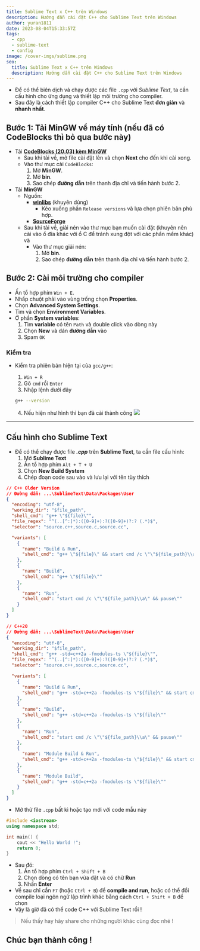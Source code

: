 ```yaml
---
title: Sublime Text x C++ trên Windows
description: Hướng dẫn cài đặt C++ cho Sublime Text trên Windows
author: yuran1811
date: 2023-08-04T15:33:57Z
tags:
  - cpp
  - sublime-text
  - config
image: /cover-imgs/sublime.png
seo:
  title: Sublime Text x C++ trên Windows
  description: Hướng dẫn cài đặt C++ cho Sublime Text trên Windows
---
```


- Để có thể biên dịch và chạy được các file `.cpp` với _Sublime Text_, ta cần cấu hình cho ứng dụng và thiết lập môi trường cho compiler.
- Sau đây là cách thiết lập compiler C++ cho Sublime Text **đơn giản** và **nhanh nhất**.

## Bước 1: Tải MinGW về máy tính (nếu đã có CodeBlocks thì bỏ qua bước này)

- Tải [**CodeBlocks (20.03) kèm MinGW**](https://www.fosshub.com/Code-Blocks.html?dwl=codeblocks-20.03mingw-setup.exe)
  - Sau khi tải về, mở file cài đặt lên và chọn **Next** cho đến khi cài xong.
  - Vào thư mục cài `CodeBlocks`:
    1. Mở **MinGW**.
    2. Mở **bin**.
    3. Sao chép **đường dẫn** trên thanh địa chỉ và tiến hành bước 2.
- Tải **MinGW**
  - Nguồn:
    - [**winlibs**](https://winlibs.com/) (khuyên dùng)
      - Kéo xuống phần `Release versions` và lựa chọn phiên bản phù hợp.
    - [**SourceForge**](https://sourceforge.net/projects/mingw-w64/)
  - Sau khi tải về, giải nén vào thư mục bạn muốn cài đặt (khuyên nên cài vào ổ đĩa khác với ổ C để tránh xung đột với các phần mềm khác) và
    - Vào thư mục giải nén:
      1. Mở **bin**.
      2. Sao chép **đường dẫn** trên thanh địa chỉ và tiến hành bước 2.

## Bước 2: Cài môi trường cho compiler

- Ấn tổ hợp phím `Win + E`.
- Nhấp chuột phải vào vùng trống chọn **Properties**.
- Chọn **Advanced System Settings**.
- Tìm và chọn **Environment Variables**.
- Ở phần **System variables**:
  1. Tìm **variable** có tên `Path` và double click vào dòng này
  2. Chọn **New** và dán **đường dẫn** vào
  3. Spam `OK`

### Kiểm tra

- Kiểm tra phiên bản hiện tại của `gcc/g++`:

  1. `Win + R`
  2. Gõ `cmd` rồi `Enter`
  3. Nhập lệnh dưới đây

  ```bash
  g++ --version
  ```

  4. Nếu hiện như hình thì bạn đã cài thành công
     ![](/screenshots/cpp-on-windows-check.png)

---

## Cấu hình cho Sublime Text

- Để có thể chạy được file **_.cpp_** trên **Sublime Text**, ta cần file cấu hình:
  1. Mở **Sublime Text**
  2. Ấn tổ hợp phím `Alt + T + U`
  3. Chọn **New Build System**
  4. Chép đoạn code sau vào và lưu lại với tên tùy thích

```json
// C++ Older Version
// Đường dẫn: ...\SublimeText\Data\Packages\User
{
  "encoding": "utf-8",
  "working_dir": "$file_path",
  "shell_cmd": "g++ \"${file}\"",
  "file_regex": "^(..[^:]*):([0-9]+):?([0-9]+)?:? (.*)$",
  "selector": "source.c++,source.c,source.cc",

  "variants": [
    {
      "name": "Build & Run",
      "shell_cmd": "g++ \"${file}\" && start cmd /c \"\"${file_path}\\a\" && pause && del a.exe\""
    },
    {
      "name": "Build",
      "shell_cmd": "g++ \"${file}\""
    },
    {
      "name": "Run",
      "shell_cmd": "start cmd /c \"\"${file_path}\\a\" && pause\""
    }
  ]
}
```

```json
// C++20
// Đường dẫn: ...\SublimeText\Data\Packages\User
{
  "encoding": "utf-8",
  "working_dir": "$file_path",
  "shell_cmd": "g++ -std=c++2a -fmodules-ts \"${file}\"",
  "file_regex": "^(..[^:]*):([0-9]+):?([0-9]+)?:? (.*)$",
  "selector": "source.c++,source.c,source.cc",

  "variants": [
    {
      "name": "Build & Run",
      "shell_cmd": "g++ -std=c++2a -fmodules-ts \"${file}\" && start cmd /c \"\"${file_path}\\a\" && pause && del a.exe\""
    },
    {
      "name": "Build",
      "shell_cmd": "g++ -std=c++2a -fmodules-ts \"${file}\""
    },
    {
      "name": "Run",
      "shell_cmd": "start cmd /c \"\"${file_path}\\a\" && pause\""
    },
    {
      "name": "Module Build & Run",
      "shell_cmd": "g++ -std=c++2a -fmodules-ts \"${file}\" && start cmd /c \"\"${file_path}\\a\" && pause && del a.exe\""
    },
    {
      "name": "Module Build",
      "shell_cmd": "g++ -std=c++2a -fmodules-ts \"${file}\""
    }
  ]
}
```

- Mở thử file `.cpp` bất kì hoặc tạo mới với code mẫu này

```cpp
#include <iostream>
using namespace std;

int main() {
    cout << "Hello World !";
    return 0;
}
```

- Sau đó:
  1. Ấn tổ hợp phím `Ctrl + Shift + B`
  2. Chọn dòng có tên bạn vừa đặt và có chữ **Run**
  3. Nhấn **Enter**
- Về sau chỉ cần `F7` (hoặc `Ctrl + B`) để **compile and run**, hoặc có thể đổi compile loại ngôn ngữ lập trình khác bằng cách `Ctrl + Shift + B` để chọn
- Vậy là giờ đã có thể code C++ với Sublime Text rồi !

> Nếu thấy hay hãy share cho những người khác cùng đọc nhé !

## Chúc bạn thành công !
